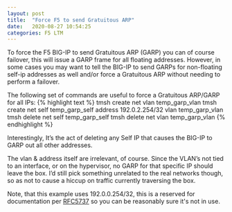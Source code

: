 ```yaml
---
layout: post
title:  "Force F5 to send Gratuitous ARP"
date:   2020-08-27 10:54:25
categories: F5 LTM
---
```


To force the F5 BIG-IP to send Gratuitous ARP (GARP) you can of course failover, this will issue a GARP frame for all floating addresses.  However, in some cases you may want to tell the BIG-IP to send GARPs for non-floating self-ip addresses as well and/or force a Gratuitous ARP without needing to perform a failover.

The following set of commands are useful to force a Gratuitous ARP/GARP for all IPs:
{% highlight text %}
tmsh create net vlan temp_garp_vlan
tmsh create net self temp_garp_self address 192.0.2.254/32 vlan temp_garp_vlan
tmsh delete net self temp_garp_self
tmsh delete net vlan temp_garp_vlan
{% endhighlight %}

Interestingly, It’s the act of deleting any Self IP that causes the BIG-IP to GARP out all other addresses.

The vlan & address itself are irrelevant, of course. Since the VLAN’s not tied to an interface, or on the hypervisor, no GARP for that specific IP should leave the box. I’d still pick something unrelated to the real networks though, so as not to cause a hiccup on traffic currently traversing the box.

Note, that this example uses 192.0.0.254/32, this is a reserved for documentation per [RFC5737](https://tools.ietf.org/html/rfc5737#section-3) so you can be reasonably sure it's not in use.

